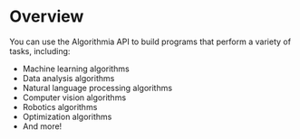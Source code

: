 # Overview

You can use the Algorithmia API to build programs that perform a variety of
tasks, including:

- Machine learning algorithms
- Data analysis algorithms
- Natural language processing algorithms
- Computer vision algorithms
- Robotics algorithms
- Optimization algorithms
- And more!
